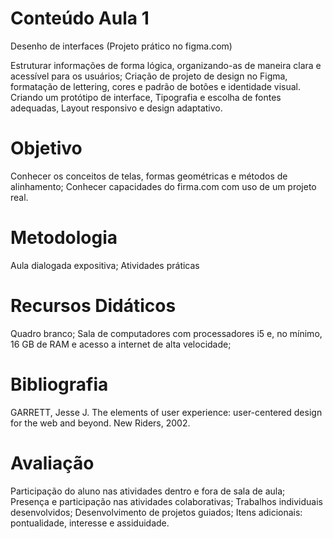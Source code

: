 # Conteúdo Aula 1

Desenho de interfaces (Projeto prático no figma.com)

Estruturar informações de forma lógica, organizando-as de maneira clara e acessível para os usuários;
Criação de projeto de design no Figma, formatação de lettering, cores e padrão de botões e identidade visual. Criando um protótipo de interface, Tipografia e escolha de fontes adequadas, Layout responsivo e design adaptativo.

# Objetivo

Conhecer os conceitos de telas, formas geométricas e métodos de alinhamento;
Conhecer capacidades do firma.com com uso de um projeto real.

# Metodologia

Aula dialogada expositiva; Atividades práticas

# Recursos Didáticos

Quadro branco; Sala de computadores com processadores i5 e, no mínimo, 16 GB de RAM e acesso a internet de alta velocidade;

# Bibliografia

GARRETT, Jesse J. The elements of user experience: user-centered design for the web and beyond. New Riders, 2002.

# Avaliação

Participação do aluno nas atividades dentro e fora de sala de aula;
Presença e participação nas atividades colaborativas;
Trabalhos individuais desenvolvidos;
Desenvolvimento de projetos guiados;
Itens adicionais: pontualidade, interesse e assiduidade.
